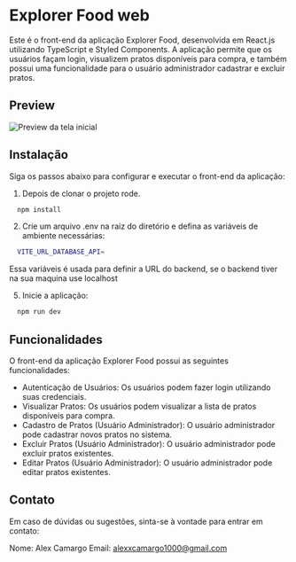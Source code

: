 
# Explorer Food web

Este é o front-end da aplicação Explorer Food, desenvolvida em React.js utilizando TypeScript e Styled Components. A aplicação permite que os usuários façam login, visualizem pratos disponíveis para compra, e também possui uma funcionalidade para o usuário administrador cadastrar e excluir pratos.

## Preview

![Preview da tela inicial](https://i.imgur.com/FoJrTiQ.png)
## Instalação

Siga os passos abaixo para configurar e executar o front-end da aplicação:

1. Depois de clonar o projeto rode.

```bash
  npm install
```

2. Crie um arquivo .env na raiz do diretório e defina as variáveis de ambiente necessárias:

```bash
  VITE_URL_DATABASE_API=
```

Essa variáveis é usada para definir a URL do backend, se o backend tiver na sua maquina use localhost

5. Inicie a aplicação:

```bash
  npm run dev
```

## Funcionalidades

O front-end da aplicação Explorer Food possui as seguintes funcionalidades:

- Autenticação de Usuários: Os usuários podem fazer login utilizando suas credenciais.
- Visualizar Pratos: Os usuários podem visualizar a lista de pratos disponíveis para compra.
- Cadastro de Pratos (Usuário Administrador): O usuário administrador pode cadastrar novos pratos no sistema.
- Excluir Pratos (Usuário Administrador): O usuário administrador pode excluir pratos existentes.
- Editar Pratos (Usuário Administrador): O usuário administrador pode editar pratos existentes.
## Contato
Em caso de dúvidas ou sugestões, sinta-se à vontade para entrar em contato:

Nome: Alex Camargo
Email: alexxcamargo1000@gmail.com